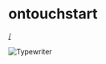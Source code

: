# ontouchstart

[/](https://ontouchstart.github.io)

![Typewriter](https://github.com/user-attachments/assets/f287a97e-ee42-49db-b7d8-941190190079)
